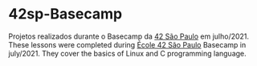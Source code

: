 # 42sp-Basecamp
Projetos realizados durante o Basecamp da [42 São Paulo](https://www.42network.org/) em julho/2021.  
These lessons were completed during [École 42 São Paulo](https://www.42network.org/) Basecamp in july/2021. They cover the basics of Linux and C programming language.
